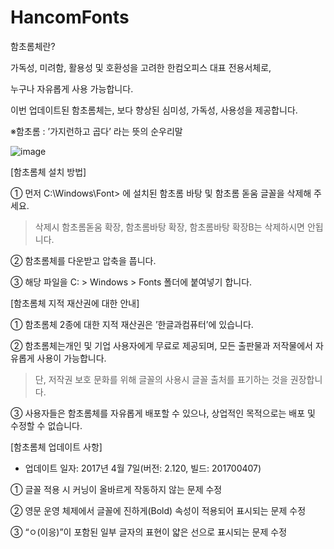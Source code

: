 # HancomFonts


함초롬체란?

가독성, 미려함, 활용성 및 호환성을 고려한 한컴오피스 대표 전용서체로,

누구나 자유롭게 사용 가능합니다.

이번 업데이트된 함초롬체는, 보다 향상된 심미성, 가독성, 사용성을 제공합니다.

 

※함초롬 : ’가지런하고 곱다’ 라는 뜻의 순우리말

 
![image](https://github.com/user-attachments/assets/f363a169-8742-4330-a230-90638c1be263)


[함초롬체 설치 방법]

① 먼저 C:\Windows\Font> 에 설치된 함초롬 바탕 및 함초롬 돋움 글꼴을 삭제해 주세요.

> 삭제시 함초롬돋움 확장, 함초롬바탕 확장, 함초롬바탕 확장B는 삭제하시면 안됩니다.

② 함초롬체를 다운받고 압축을 풉니다.

③ 해당 파일을 C: > Windows > Fonts 폴더에 붙여넣기 합니다.

 

[함초롬체 지적 재산권에 대한 안내]

① 함초롬체 2종에 대한 지적 재산권은 ’한글과컴퓨터’에 있습니다.

② 함초롬체는개인 및 기업 사용자에게 무료로 제공되며, 모든 출판물과 저작물에서 자유롭게 사용이 가능합니다.

> 단, 저작권 보호 문화를 위해 글꼴의 사용시 글꼴 출처를 표기하는 것을 권장합니다.

③ 사용자들은 함초롬체를 자유롭게 배포할 수 있으나, 상업적인 목적으로는 배포 및 수정할 수 없습니다.

[함초롬체 업데이트 사항]

* 업데이트 일자: 2017년 4월 7일(버전: 2.120, 빌드: 201700407)

① 글꼴 적용 시 커닝이 올바르게 작동하지 않는 문제 수정

② 영문 운영 체제에서 글꼴에 진하게(Bold) 속성이 적용되어 표시되는 문제 수정

③ “ㅇ(이응)”이 포함된 일부 글자의 표현이 얇은 선으로 표시되는 문제 수정
